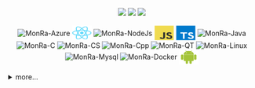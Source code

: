 <!--Hello
<h2><img src="https://emojis.slackmojis.com/emojis/images/1531849430/4246/blob-sunglasses.gif?1531849430" width="30"/> Hi 👋 , I'm MonRá! <img src="https://media.giphy.com/media/12oufCB0MyZ1Go/giphy.gif" width="50"></h2>
-->

<div>
  </p>
  <div align="center">
   <a href="https://www.facebook.com/ramon.chaib" target="_blank"><img src="https://img.shields.io/badge/-Facebook-%230077B5?style=for-the-badge&logo=facebook&logoColor=white" target="_blank"></a> 
  <a href="https://www.instagram.com/monrapps/" target="_blank"><img src="https://img.shields.io/badge/-Instagram-%23E4405F?style=for-the-badge&logo=instagram&logoColor=white" target="_blank"></a>
  <a href="https://www.linkedin.com/in/ramon-chaib-27007635/" target="_blank"><img src="https://img.shields.io/badge/-LinkedIn-%230077B5?style=for-the-badge&logo=linkedin&logoColor=white" target="_blank"></a>   
</div>
  
 <div style="display: inline_block" align="center"><br>
  <img align="center" alt="MonRa-Azure" height="30" width="40" src="https://cdn.jsdelivr.net/gh/devicons/devicon/icons/azure/azure-original.svg">
  <img align="center" alt="MonRa-React" height="30" width="40" src="https://raw.githubusercontent.com/devicons/devicon/master/icons/react/react-original.svg">
  <img align="center" alt="MonRa-NodeJs" height="30" width="40" src="https://cdn.jsdelivr.net/gh/devicons/devicon/icons/nodejs/nodejs-original.svg">
  <img align="center" alt="MonRa-Js" height="30" width="40" src="https://raw.githubusercontent.com/devicons/devicon/master/icons/javascript/javascript-original.svg">     <img align="center" alt="MonRa-Ts" height="30" width="40" src="https://raw.githubusercontent.com/devicons/devicon/master/icons/typescript/typescript-original.svg">
  <img align="center" alt="MonRa-Java" height="30" width="40" src="https://cdn.jsdelivr.net/gh/devicons/devicon/icons/java/java-original.svg">
  <img align="center" alt="MonRa-C" height="30" width="40" src="https://cdn.jsdelivr.net/gh/devicons/devicon/icons/c/c-original.svg">
  <img align="center" alt="MonRa-CS" height="30" width="40" src="https://cdn.jsdelivr.net/gh/devicons/devicon/icons/csharp/csharp-original.svg">
  <img align="center" alt="MonRa-Cpp" height="30" width="40" src="https://cdn.jsdelivr.net/gh/devicons/devicon/icons/cplusplus/cplusplus-original.svg">
  <img align="center" alt="MonRa-QT" height="30" width="40" src="https://cdn.jsdelivr.net/gh/devicons/devicon/icons/qt/qt-original.svg">
  <img align="center" alt="MonRa-Linux" height="30" width="40" src="https://cdn.jsdelivr.net/gh/devicons/devicon/icons/linux/linux-original.svg">
  <img align="center" alt="MonRa-Mysql" height="30" width="40" src="https://cdn.jsdelivr.net/gh/devicons/devicon/icons/mysql/mysql-original.svg">
  <img align="center" alt="MonRa-Docker" height="30" width="40" src="https://cdn.jsdelivr.net/gh/devicons/devicon/icons/docker/docker-original.svg">  
  <img align="center" alt="MonRa-Android" height="30" width="40" src="https://github.com/devicons/devicon/blob/master/icons/android/android-original.svg">
  
</div>
</a>

</br>
<!--
[![github activity graph](https://activity-graph.herokuapp.com/graph?username=monrapps&theme=chartreuse-dark)](https://github.com/monrapps/)
-->
<div>
<details>
      <summary>more...</summary>
      
<!--
### <img src="https://media.giphy.com/media/VgCDAzcKvsR6OM0uWg/giphy.gif" width="50"> A little more about me...  

```javascript
const monra = {
    pronouns: "He" | "Him",
    code: ["any"],
    askMeAbout: ["any"],
    technologies: {
        backEnd: {
            js: ["any"],
        },
        mobileApp: {
            native: ["Android Development"]
        },
        devOps: ["AWS", "Docker🐳", "Route53", "Nginx"],
        databases: ["mongo", "MySql", "sqlite"],
        misc: ["Firebase", "Socket.IO", "selenium", "open-cv", "php", "SuiteApp"]
    },
    architecture: ["Serverless Architecture", "Progressive web applications", "Single page applications"],
    currentFocus: "Building Robots to ease opertations",
    funFact: "There are two ways to write error-free programs; only the third one works"
};
```
-->

---
<!--START_SECTION:waka-->
![Code Time](http://img.shields.io/badge/Code%20Time-470%20hrs%2043%20mins-blue)

![Profile Views](http://img.shields.io/badge/Profile%20Views-0-blue)

![Lines of code](https://img.shields.io/badge/From%20Hello%20World%20I%27ve%20Written-3.0%20million%20lines%20of%20code-blue)

**🐱 My GitHub Data** 

> 📦 34.0 kB Used in GitHub's Storage 
 > 
> 🏆 613 Contributions in the Year 2024
 > 
> 🚫 Not Opted to Hire
 > 
> 📜 24 Public Repositories 
 > 
> 🔑 17 Private Repositories 
 > 
**I'm an Early 🐤** 

```text
🌞 Morning                7252 commits        █████████░░░░░░░░░░░░░░░░   35.06 % 
🌆 Daytime                9417 commits        ███████████░░░░░░░░░░░░░░   45.52 % 
🌃 Evening                3314 commits        ████░░░░░░░░░░░░░░░░░░░░░   16.02 % 
🌙 Night                  704 commits         █░░░░░░░░░░░░░░░░░░░░░░░░   03.40 % 
```
📅 **I'm Most Productive on Thursday** 

```text
Monday                   3860 commits        █████░░░░░░░░░░░░░░░░░░░░   18.66 % 
Tuesday                  3852 commits        █████░░░░░░░░░░░░░░░░░░░░   18.62 % 
Wednesday                3965 commits        █████░░░░░░░░░░░░░░░░░░░░   19.17 % 
Thursday                 4336 commits        █████░░░░░░░░░░░░░░░░░░░░   20.96 % 
Friday                   2739 commits        ███░░░░░░░░░░░░░░░░░░░░░░   13.24 % 
Saturday                 1157 commits        █░░░░░░░░░░░░░░░░░░░░░░░░   05.59 % 
Sunday                   778 commits         █░░░░░░░░░░░░░░░░░░░░░░░░   03.76 % 
```


📊 **This Week I Spent My Time On** 

```text
🕑︎ Time Zone: America/Sao_Paulo

💬 Programming Languages: 
YAML                     5 hrs 23 mins       ███████████░░░░░░░░░░░░░░   42.43 % 
Docker                   2 hrs 10 mins       ████░░░░░░░░░░░░░░░░░░░░░   17.16 % 
TypeScript               1 hr 25 mins        ███░░░░░░░░░░░░░░░░░░░░░░   11.24 % 
Nginx                    59 mins             ██░░░░░░░░░░░░░░░░░░░░░░░   07.85 % 
Markdown                 56 mins             ██░░░░░░░░░░░░░░░░░░░░░░░   07.46 % 

🔥 Editors: 
VS Code                  12 hrs 42 mins      █████████████████████████   100.00 % 

🐱‍💻 Projects: 
wlm-infra                7 hrs 2 mins        ██████████████░░░░░░░░░░░   55.42 % 
wlm-backend              3 hrs 54 mins       ████████░░░░░░░░░░░░░░░░░   30.79 % 
Markdown                 1 hr 20 mins        ███░░░░░░░░░░░░░░░░░░░░░░   10.59 % 
wlm-frontend             24 mins             █░░░░░░░░░░░░░░░░░░░░░░░░   03.20 % 

💻 Operating System: 
Linux                    11 hrs 21 mins      ██████████████████████░░░   89.41 % 
Windows                  1 hr 20 mins        ███░░░░░░░░░░░░░░░░░░░░░░   10.59 % 
```

**I Mostly Code in C++** 

```text
C++                      8 repos             ████░░░░░░░░░░░░░░░░░░░░░   16.33 % 
C                        8 repos             ████░░░░░░░░░░░░░░░░░░░░░   16.33 % 
TypeScript               4 repos             ██░░░░░░░░░░░░░░░░░░░░░░░   08.16 % 
HTML                     3 repos             ██░░░░░░░░░░░░░░░░░░░░░░░   06.12 % 
MQL5                     2 repos             █░░░░░░░░░░░░░░░░░░░░░░░░   04.08 % 
```



**Timeline**

![Lines of Code chart](https://raw.githubusercontent.com/monrapps/monrapps/master/assets/bar_graph.png)


 Last Updated on 01/03/2024 01:28:29 UTC
<!--END_SECTION:waka-->
